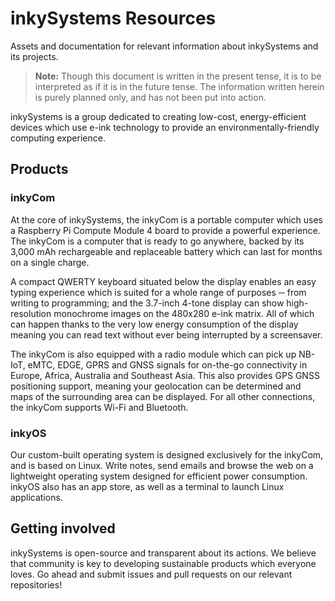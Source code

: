 # inkySystems Resources
Assets and documentation for relevant information about inkySystems and its
projects.

> **Note:** Though this document is written in the present tense, it is to be
> interpreted as if it is in the future tense. The information written herein is
> purely planned only, and has not been put into action.

inkySystems is a group dedicated to creating low-cost, energy-efficient devices
which use e-ink technology to provide an environmentally-friendly computing
experience.

## Products
### inkyCom
At the core of inkySystems, the inkyCom is a portable computer which uses a
Raspberry Pi Compute Module 4 board to provide a powerful experience. The
inkyCom is a computer that is ready to go anywhere, backed by its 3,000 mAh
rechargeable and replaceable battery which can last for months on a single
charge.

A compact QWERTY keyboard situated below the display enables an easy typing
experience which is suited for a whole range of purposes ─ from writing to
programming; and the 3.7-inch 4-tone display can show high-resolution monochrome
images on the 480x280 e-ink matrix. All of which can happen thanks to the very
low energy consumption of the display meaning you can read text without ever
being interrupted by a screensaver.

The inkyCom is also equipped with a radio module which can pick up NB-IoT, eMTC,
EDGE, GPRS and GNSS signals for on-the-go connectivity in Europe, Africa,
Australia and Southeast Asia. This also provides GPS GNSS positioning support,
meaning your geolocation can be determined and maps of the surrounding area can
be displayed. For all other connections, the inkyCom supports Wi-Fi and
Bluetooth.

### inkyOS
Our custom-built operating system is designed exclusively for the inkyCom, and
is based on Linux. Write notes, send emails and browse the web on a lightweight
operating system designed for efficient power consumption. inkyOS also has an
app store, as well as a terminal to launch Linux applications.

## Getting involved
inkySystems is open-source and transparent about its actions. We believe that
community is key to developing sustainable products which everyone loves. Go
ahead and submit issues and pull requests on our relevant repositories!
